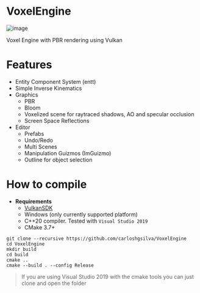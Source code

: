 # VoxelEngine
![image](https://user-images.githubusercontent.com/16225160/144341138-77a9e83c-3f1e-4fa2-9a07-fab42decd7f1.png)


Voxel Engine with PBR rendering using Vulkan


# Features
* Entity Component System (entt)
* Simple Inverse Kinematics
* Graphics
  * PBR
  * Bloom
  * Voxelized scene for raytraced shadows, AO and specular occlusion
  * Screen Space Reflections
* Editor
  * Prefabs
  * Undo/Redo
  * Multi Scenes
  * Manipulation Guizmos (ImGuizmo)
  * Outline for object selection

# How to compile
* **Requirements**
  * [VulkanSDK](https://vulkan.lunarg.com/sdk/home)
  * Windows (only currently supported platform)
  * C++20 compiler. Tested with `Visual Studio 2019`
  * CMake 3.7+

```
git clone --recursive https://github.com/carloshgsilva/VoxelEngine
cd VoxelEngine
mkdir build
cd build
cmake ..
cmake --build . --config Release
```

>  If you are using Visual Studio 2019 with the cmake tools you can just clone and open the folder

